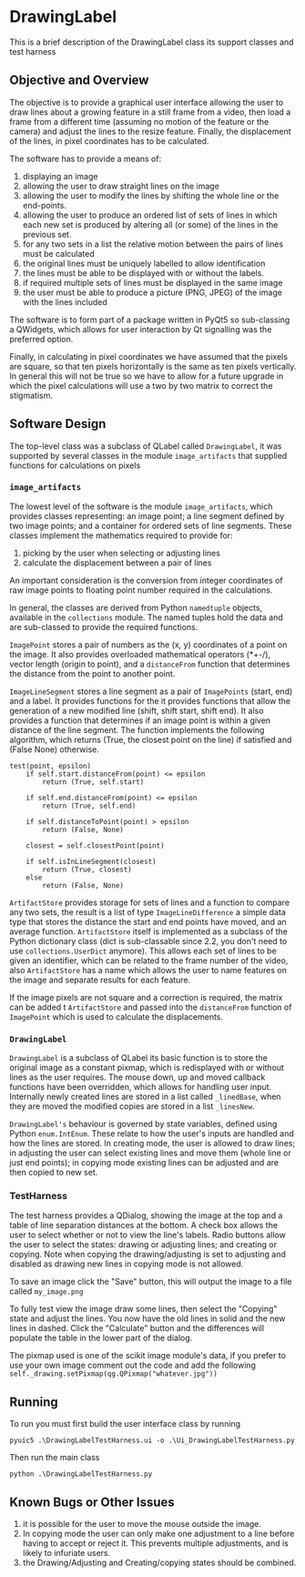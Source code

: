 # DrawingLabel

This is a brief description of the DrawingLabel class its support classes and test harness

## Objective and Overview

The objective is to provide a graphical user interface allowing the user to draw lines about a growing feature in a still frame from a video, then load a frame from a different time (assuming no motion of the feature or the camera) and adjust the lines to the resize feature. Finally, the displacement of the lines, in pixel coordinates has to be calculated.

The software has to provide a means of:
1. displaying an image
2. allowing the user to draw straight lines on the image
3. allowing the user to modify the lines by shifting the whole line or the end-points.
4. allowing the user to produce an ordered list of sets of lines in which each new set is produced by altering all (or some) of the lines in the previous set.
5. for any two sets in a list the relative motion between the pairs of lines must be calculated
6. the original lines must be uniquely labelled to allow identification
7. the lines must be able to be displayed with or without the labels. 
8. if required multiple sets of lines must be displayed in the same image
9. the user must be able to produce a picture (PNG, JPEG) of the image with the lines included

The software is to form part of a package written in PyQt5 so sub-classing a QWidgets, which allows for user interaction by Qt signalling was the preferred option.

Finally, in calculating in pixel coordinates we have assumed that the pixels are square, so that ten pixels horizontally is the same as ten pixels vertically. In general this will not be true so we have to allow for a future upgrade in which the pixel calculations will use a two by two matrix to correct the stigmatism.

## Software Design

The top-level class was a subclass of QLabel called `DrawingLabel`, it was supported by several classes in the module `image_artifacts` that supplied functions for calculations on pixels

### `image_artifacts`

The lowest level of the software is the module `image_artifacts`, which provides classes representing: an image point; a line segment defined by two image points; and a container for ordered sets of line segments. These classes implement the mathematics required to provide for: 

1. picking by the user when selecting or adjusting lines
2. calculate the displacement between a pair of lines 

An important consideration is the conversion from integer coordinates of raw image points to floating point number required in the calculations.

In general, the classes are derived from Python `namedtuple` objects, available in the `collections` module. The named tuples hold the data and are sub-classed to provide the required functions.

`ImagePoint` stores a pair of numbers as the (x, y) coordinates of a point on the image. It also provides overloaded mathematical operators (*+-/), vector length (origin to point), and a `distanceFrom` function that determines the distance from the point to another point.

`ImageLineSegment` stores a line segment as a pair of `ImagePoints` (start, end) and a label. It provides functions for the it provides functions that allow the generation of a new modified line (shift, shift start, shift end). It also provides a function that determines if an image point is within a given distance of the line segment. The function implements the following algorithm, which returns (True, the closest point on the line) if satisfied and (False None) otherwise.

    test(point, epsilon)
        if self.start.distanceFrom(point) <= epsilon
            return (True, self.start)
            
        if self.end.distanceFrom(point) <= epsilon
            return (True, self.end)
            
        if self.distanceToPoint(point) > epsilon
            return (False, None)
            
        closest = self.closestPoint(point)
        
        if self.isInLineSegment(closest)
            return (True, closest)
        else
            return (False, None)
            
            
`ArtifactStore` provides storage for sets of lines and a function to compare any two sets, the result is a list of type `ImageLineDifference` a simple data type that stores the distance the start and end points have moved, and an average function. `ArtifactStore` itself is implemented as a subclass of the Python dictionary class (dict is sub-classable since 2.2, you don't need to use `collections.UserDict` anymore). This allows each set of lines to be given an identifier, which can be related to the frame number of the video, also `ArtifactStore` has a name which allows the user to name features on the image and separate results for each feature. 

If the image pixels are not square and a correction is required, the matrix can be added t `ArtifactStore` and passed into the `distanceFrom` function of `ImagePoint` which is used to calculate the displacements. 

### `DrawingLabel`

`DrawingLabel` is a subclass of QLabel its basic function is to store the original image as a constant pixmap, which is redisplayed with or without lines as the user requires. The mouse down, up and moved callback functions have been overridden, which allows for handling user input. Internally newly created lines are stored in a list called `_linedBase`, when they are moved the modified copies are stored in a list `_linesNew`. 

`DrawingLabel's` behaviour is governed by state variables, defined using Python `enum.IntEnum`. These relate to how the user's inputs are handled and how the lines are stored. In creating mode, the user is allowed to draw lines; in adjusting the user can select existing lines and move them (whole line or just end points); in copying mode existing lines can be adjusted and are then copied to new set.

### TestHarness

The test harness provides a QDialog, showing the image at the top and a table of line separation distances at the bottom. A check box allows the user to select whether or not to view the line's labels. Radio buttons allow the user to select the states: drawing or adjusting lines; and creating or copying. Note when copying the drawing/adjusting is set to adjusting and disabled as drawing new lines in copying mode is not allowed.

To save an image click the "Save" button, this will output the image to a file called `my_image.png`

To fully test view the image draw some lines, then select the "Copying" state and adjust the lines. You now have the old lines in solid and the new lines in dashed. Click the "Calculate" button and the differences will populate the table in the lower part of the dialog.

The pixmap used is one of the scikit image module's data, if you prefer to use your own image comment out the code and add the following `self._drawing.setPixmap(qg.QPixmap("whatever.jpg"))`

## Running

To run you must first build the user interface class by running 

    pyuic5 .\DrawingLabelTestHarness.ui -o .\Ui_DrawingLabelTestHarness.py
    
Then run the main class

    python .\DrawingLabelTestHarness.py

## Known Bugs or Other Issues

1. it is possible for the user to move the mouse outside the image.
2. In copying mode the user can only make one adjustment to a line before having to accept or reject it. This prevents multiple adjustments, and is likely to infuriate users.
3. the Drawing/Adjusting and Creating/copying states should be combined.